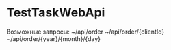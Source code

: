 # TestTaskWebApi

Возможные запросы:
~/api/order
~/api/order/{clientId}
~/api/order/{year}/{month}/{day}
